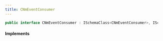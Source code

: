 ```yaml
---
title: CNmEventConsumer
---
```


```csharp
public interface CNmEventConsumer : ISchemaClass<CNmEventConsumer>, ISchemaField, ISchemaClass, INativeHandle
```

#### Implements

